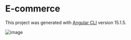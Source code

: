 # E-commerce

This project was generated with [Angular CLI](https://github.com/angular/angular-cli) version 15.1.5.

![image](https://github.com/amira-ahmed2/E-commerce/assets/106966309/b4bcb86b-bb62-4c55-ac6b-cdf8afa4dbf3)

